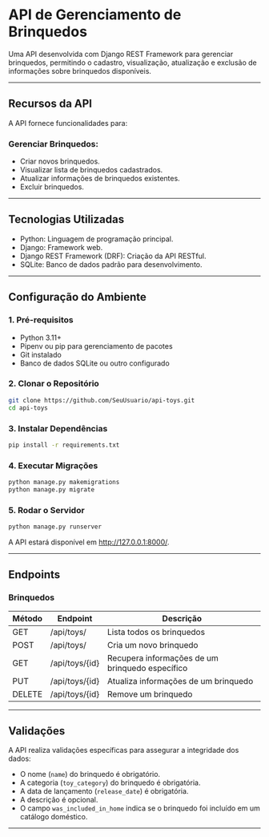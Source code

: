 # API de Gerenciamento de Brinquedos

Uma API desenvolvida com Django REST Framework para gerenciar brinquedos, permitindo o cadastro, visualização, atualização e exclusão de informações sobre brinquedos disponíveis.

---

## Recursos da API

A API fornece funcionalidades para:

### Gerenciar Brinquedos:
- Criar novos brinquedos.
- Visualizar lista de brinquedos cadastrados.
- Atualizar informações de brinquedos existentes.
- Excluir brinquedos.

---

## Tecnologias Utilizadas

- Python: Linguagem de programação principal.
- Django: Framework web.
- Django REST Framework (DRF): Criação da API RESTful.
- SQLite: Banco de dados padrão para desenvolvimento.

---

## Configuração do Ambiente

### 1. Pré-requisitos
- Python 3.11+
- Pipenv ou pip para gerenciamento de pacotes
- Git instalado
- Banco de dados SQLite ou outro configurado

### 2. Clonar o Repositório

```bash
git clone https://github.com/SeuUsuario/api-toys.git
cd api-toys
```

### 3. Instalar Dependências

```bash
pip install -r requirements.txt
```

### 4. Executar Migrações

```bash
python manage.py makemigrations
python manage.py migrate
```

### 5. Rodar o Servidor

```bash
python manage.py runserver
```

A API estará disponível em http://127.0.0.1:8000/.

---

## Endpoints

### Brinquedos

| Método | Endpoint      | Descrição                                   |
|--------|----------------|---------------------------------------------|
| GET    | /api/toys/      | Lista todos os brinquedos                   |
| POST   | /api/toys/      | Cria um novo brinquedo                      |
| GET    | /api/toys/{id}  | Recupera informações de um brinquedo específico |
| PUT    | /api/toys/{id}  | Atualiza informações de um brinquedo        |
| DELETE | /api/toys/{id}  | Remove um brinquedo                         |

---

## Validações

A API realiza validações específicas para assegurar a integridade dos dados:

- O nome (`name`) do brinquedo é obrigatório.
- A categoria (`toy_category`) do brinquedo é obrigatória.
- A data de lançamento (`release_date`) é obrigatória.
- A descrição é opcional.
- O campo `was_included_in_home` indica se o brinquedo foi incluído em um catálogo doméstico.

---
